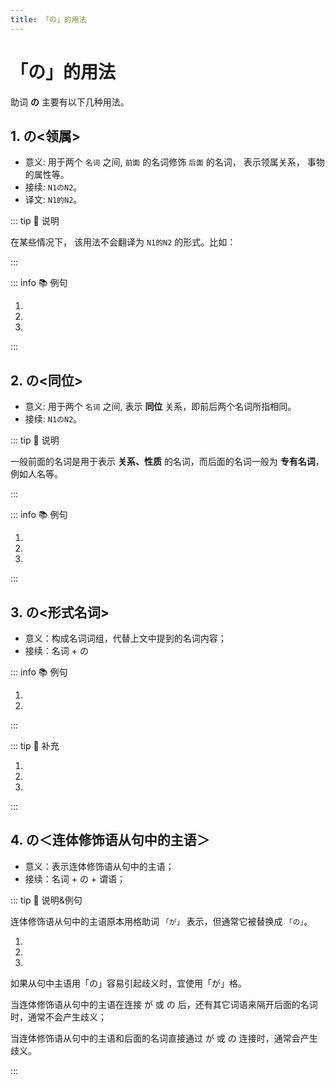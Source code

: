 ```yaml
---
title: 「の」的用法
---
```


# 「の」的用法

助词 **の** 主要有以下几种用法。

## 1. の<领属>

* 意义: 用于两个 `名词` 之间, `前面` 的名词修饰 `后面` 的名词， 表示领属关系， 事物的属性等。
* 接续: `N1のN2`。
* 译文: `N1的N2`。

::: tip :bookmark: 说明

在某些情况下， 该用法不会翻译为 `N1的N2` 的形式。比如：

<grammer-content id='no-0' sentence="[日本語/にほんご]の[本/ほん]。" trans='日语书。' />

:::

::: info :books: 例句

1. <grammer-content id='no-1' sentence="あ、[日本/にほん]**の**[方/かた]ですか。" trans='啊，是日本人吗？' />
2. <grammer-content id='no-2' sentence="[鈴木/すずき]さんは[京華/きょうか][大学/だいがく]**の**[学生/がくせい]です。" trans='铃木是京华大学的学生。' />
3. <grammer-content id='no-3' sentence="[高橋/たかはし]さんは[鈴木/すずき]さん**の**[彼女/かのじょ]ではありません。" trans='高桥不是铃木的女朋友。' />

:::

## 2. の<同位>

* 意义: 用于两个 `名词` 之间, 表示 **同位** 关系，即前后两个名词所指相同。
* 接续: `N1のN2`。

::: tip :bookmark: 说明

一般前面的名词是用于表示 **关系、性质** 的名词，而后面的名词一般为 **专有名词**，例如人名等。

:::

::: info :books: 例句

1. <grammer-content id='no-4' sentence="[私/わたし]は[学長/がくちょう]**の**[高橋/たかはし][美穂/みほ]と[申/もう]します。" trans='我是大学校长高桥美穗。' />
2. <grammer-content id='no-5' sentence="こちらは[友達/ともだち]**の**[王/おう]さんです。" trans='这位是我的朋友小王。' />
3. <grammer-content id='no-6' sentence="こちらはの[後輩/こうはい]**の**[高橋/たかはし]さんです。" trans='这位是学妹高桥。' />

:::

## 3. の<形式名词>

* 意义：构成名词词组，代替上文中提到的名词内容；
* 接续：名词 + の

::: info :books: 例句

1. <grammer-content id='no-7' sentence="A: [私/わたし]、**チャイナドレス**が[買/か]いたいんですが。" trans="我想买件旗袍。" />
   <grammer-content id='no-8' sentence="B: 300[元/げん]ぐらいでシルク**の**が[買/か]えますよ。" trans="300块左右就可以买丝绸的旗袍了哟。" />
2. <grammer-content id='no-9' sentence="A: [今晩/こんばん]、**[中華/ちゅうか][料理/りょうり]**はいかがですか。" trans="今晚吃中餐如何？" />
   <grammer-content id='no-10' sentence="B: いいですね。[本場/ほんば]**の**が[食/た]べたいです。" trans="不错诶。我想吃正宗的。" />

:::

::: tip :bookmark: 补充

<grammer-content sentence="**动词、形容词的连体形**后也可接「の」，将动词、形容词**名词化**。" />

<div class="bunpou-block">

1. <grammer-content id='no-11' sentence="[日本/にほん]へ[留学/りゅうがく]に**[行/い]ったの**は[誰/だれ]ですか。" trans="谁去日本留学了。" />
2. <grammer-content id='no-12' sentence="[四川料理/しせんりょうり]をよく[食/た]べます。**[辛/から]いの**が[好/す]きですから" trans="我经常吃川菜，因为我喜欢吃辣的。" />
3. <grammer-content id='no-13' sentence="もっと**[地味/じみ]なの**がほしいですが。" trans="想要更朴素的。" />

</div>

:::

## 4. の＜连体修饰语从句中的主语＞

* 意义：表示连体修饰语从句中的主语；
* 接续：名词 + の + 谓语；

::: tip :bookmark: 说明&例句

连体修饰语从句中的主语原本用格助词 `「が」` 表示，但通常它被替换成 `「の」`。

<div class="bunpou-block">

1. <grammer-content id='no-14' sentence="[将来/しょうらい]、[何/なん]か[舞台/ぶたい]と[関係/かんけい]**の**ある[仕事/しごと]がしたいです。" trans="将来想从事跟舞台有关的工作。" />
2. <grammer-content id='no-15' sentence="あそこは、[李/り]さん**の**いつも[行/い]く[喫茶店/きっさてん]です。" trans="那儿是小李常去的咖啡店。" />
3. <grammer-content id='no-16' sentence="わたし**の**[初/はじ]めて[覚/おぼ]えた[日本語/にほんご]は「ありがとう」です。" trans="我第一次记住的日语是「ありがとう(谢谢)」。" />

</div>

如果从句中主语用「の」容易引起歧义时，宜使用「が」格。

当连体修饰语从句中的主语在连接 が 或 の 后，还有其它词语来隔开后面的名词时，通常不会产生歧义；

当连体修饰语从句中的主语和后面的名词直接通过 が 或 の 连接时，通常会产生歧义。

<div class="bunpou-block">

   <grammer-content id='no-17' sentence="[王/おう]さん**が**[友達/ともだち]に[送/おく]ったメールは[届/とど]きませんでした。(直接接 の **会产生歧义**)" trans="小王给朋友发的邮件没有收到。" />
   <grammer-content id='no-18' sentence="[父/はは]**が/の**[作/つく]った[料理/りょうり]は[美味/おい]しいです。(直接接 の **不会产生歧义**)" trans="爸爸做的料理很好吃。" />

</div>

:::
